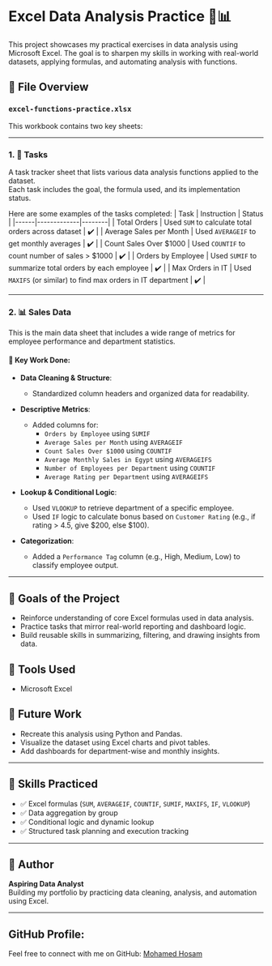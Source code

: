 
# Excel Data Analysis Practice 🧮📊

This project showcases my practical exercises in data analysis using Microsoft Excel. The goal is to sharpen my skills in working with real-world datasets, applying formulas, and automating analysis with functions.

## 📁 File Overview

### `excel-functions-practice.xlsx`

This workbook contains two key sheets:

---

### 1. 📄 **Tasks**

A task tracker sheet that lists various data analysis functions applied to the dataset.  
Each task includes the goal, the formula used, and its implementation status.

Here are some examples of the tasks completed:
| Task | Instruction | Status |
|------|-------------|--------|
| Total Orders | Used `SUM` to calculate total orders across dataset | ✔️ |
| Average Sales per Month | Used `AVERAGEIF` to get monthly averages | ✔️ |
| Count Sales Over $1000 | Used `COUNTIF` to count number of sales > $1000 | ✔️ |
| Orders by Employee | Used `SUMIF` to summarize total orders by each employee | ✔️ |
| Max Orders in IT | Used `MAXIFS` (or similar) to find max orders in IT department | ✔️ |

---

### 2. 📊 **Sales Data**

This is the main data sheet that includes a wide range of metrics for employee performance and department statistics.

#### 📌 Key Work Done:
- **Data Cleaning & Structure**:
  - Standardized column headers and organized data for readability.

- **Descriptive Metrics**:
  - Added columns for:
    - `Orders by Employee` using `SUMIF`
    - `Average Sales per Month` using `AVERAGEIF`
    - `Count Sales Over $1000` using `COUNTIF`
    - `Average Monthly Sales in Egypt` using `AVERAGEIFS`
    - `Number of Employees per Department` using `COUNTIF`
    - `Average Rating per Department` using `AVERAGEIFS`

- **Lookup & Conditional Logic**:
  - Used `VLOOKUP` to retrieve department of a specific employee.
  - Used `IF` logic to calculate bonus based on `Customer Rating` (e.g., if rating > 4.5, give $200, else $100).

- **Categorization**:
  - Added a `Performance Tag` column (e.g., High, Medium, Low) to classify employee output.

---

## 🎯 Goals of the Project

- Reinforce understanding of core Excel formulas used in data analysis.
- Practice tasks that mirror real-world reporting and dashboard logic.
- Build reusable skills in summarizing, filtering, and drawing insights from data.

## 🔧 Tools Used

- Microsoft Excel

## 🚀 Future Work

- Recreate this analysis using Python and Pandas.
- Visualize the dataset using Excel charts and pivot tables.
- Add dashboards for department-wise and monthly insights.

---

## 🧠 Skills Practiced

- ✅ Excel formulas (`SUM`, `AVERAGEIF`, `COUNTIF`, `SUMIF`, `MAXIFS`, `IF`, `VLOOKUP`)
- ✅ Data aggregation by group
- ✅ Conditional logic and dynamic lookup
- ✅ Structured task planning and execution tracking

---

## 📌 Author

**Aspiring Data Analyst**  
Building my portfolio by practicing data cleaning, analysis, and automation using Excel.  

---

## GitHub Profile:
Feel free to connect with me on GitHub: [Mohamed Hosam](https://github.com/mohamedhosam4)

